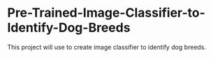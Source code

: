 # Pre-Trained-Image-Classifier-to-Identify-Dog-Breeds
This project will use to create image classifier to identify dog breeds.
